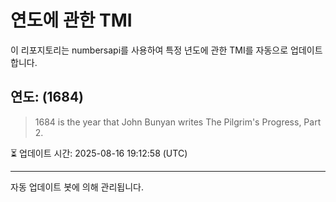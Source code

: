 
# 연도에 관한 TMI

이 리포지토리는 numbersapi를 사용하여 특정 년도에 관한 TMI를 자동으로 업데이트합니다.

## 연도: (1684)
> 1684 is the year that John Bunyan writes The Pilgrim's Progress, Part 2.

⏳ 업데이트 시간: 2025-08-16 19:12:58 (UTC)

---
자동 업데이트 봇에 의해 관리됩니다.
